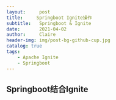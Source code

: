 ```yaml
---
layout:     post
title:     Springboot Ignite操作
subtitle:   Springboot & Ignite
date:       2021-04-02
author:     Claire
header-img: img/post-bg-github-cup.jpg
catalog: true
tags:
    - Apache Ignite
    - Springboot
---
```


## Springboot结合Ignite